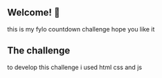 ## Welcome! 👋
this is my fylo countdown challenge hope you like it


## The challenge
to develop this challenge i used html css and js
